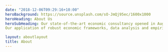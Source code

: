 ```yaml
---
date: "2018-12-06T09:29:16+10:00"
heroBackground: https://source.unsplash.com/sO-JmQj95ec/1600x1000
heroHeading: About Us
heroSubHeading: Our state-of-the-art economic consultancy opened in August 2020. Our consultancy services are driven by the questions of our clients, informed by evidence, shaped in collaboration with stakeholders and rooted in principles of Economics. 
Our application of robust economic frameworks, data analysis and empirical methods to client problems is smooth and behind the scene. Forefront of our services are our clients’ needs for a timely, relevant, high quality, and independent solution.

layout: aboutlayout
title: About
---
```

